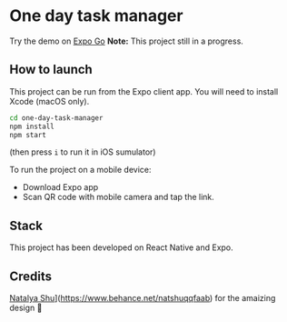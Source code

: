 # One day task manager

Try the demo on [Expo Go](https://expo.dev/@yeivanova/one-day-task-manager)
**Note:** This project still in a progress.

## How to launch

This project can be run from the Expo client app.
You will need to install Xcode (macOS only).

```sh
cd one-day-task-manager
npm install
npm start
```
(then press `i` to run it in iOS sumulator)

To run the project on a mobile device:
* Download Expo app
* Scan QR code with mobile camera and tap the link.

## Stack

This project has been developed on React Native and Expo.

## Credits

 [Natalya Shu](https://mir-s3-cdn-cf.behance.net/user/115/bb37c36134455.629136f6894ed.png)](https://www.behance.net/natshuqqfaab) for the amaizing design 👏
